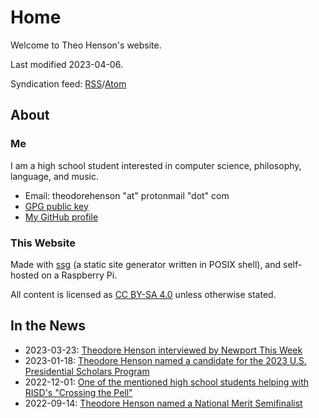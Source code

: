 # Home

Welcome to Theo Henson's website.

Last modified 2023-04-06.

Syndication feed: [RSS](rss.xml)/[Atom](atom.xml)

## About

### Me

I am a high school student interested in computer science, philosophy, language, and music.

* Email: theodorehenson "at" protonmail "dot" com
* [GPG public key](https://dir.theohenson.com/file/key.asc)
* [My GitHub profile](https://github.com/tteeoo)

### This Website

Made with [ssg](https://www.romanzolotarev.com/ssg.html) (a static site generator written in POSIX shell), and self-hosted on a Raspberry Pi.

All content is licensed as [CC BY-SA 4.0](https://creativecommons.org/licenses/by-sa/4.0/) unless otherwise stated.

## In the News

* 2023-03-23: [Theodore Henson interviewed by Newport This Week](https://newportthisweek.com/articles/meet-aquidneck-islands-three-national-merit-scholar-finalists/)
* 2023-01-18: [Theodore Henson named a candidate for the 2023 U.S. Presidential Scholars Program](https://www2.ed.gov/programs/psp/2023/candidates.pdf)
* 2022-12-01: [One of the mentioned high school students helping with RISD's "Crossing the Pell"](https://www.yahoo.com/now/thought-crossing-newport-pell-bridge-100429610.html?guccounter=1&guce_referrer=aHR0cHM6Ly9kdWNrZHVja2dvLmNvbS8&guce_referrer_sig=AQAAAFLcqCoX6WyuJYz3P87c5QwdBKg5UzGzgq9G9Je3zSldHfYaxLUgRenQiQoQRepUcFet22NXBpH_iBCF8AjyZrNWJ5tLbF6u3zx22yuAsB6QQJKx5OGSB7Ro9SV1yXo4gCIlE-CKkpl9Tl0xT2AzHX2s8cIktXO36u6zdt8zMWAv)
* 2022-09-14: [Theodore Henson named a National Merit Semifinalist](https://patch.com/rhode-island/newport/2-newport-students-named-national-metrit-scholarship-semifinialists)
